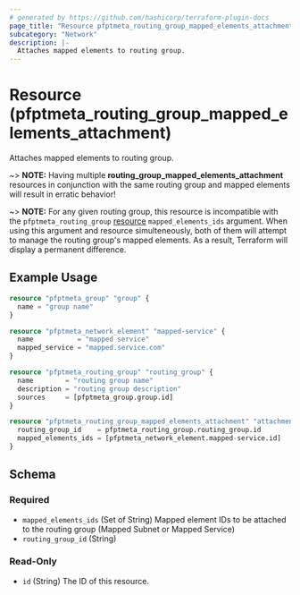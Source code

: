 ```yaml
---
# generated by https://github.com/hashicorp/terraform-plugin-docs
page_title: "Resource pfptmeta_routing_group_mapped_elements_attachment - terraform-provider-pfptmeta"
subcategory: "Network"
description: |-
  Attaches mapped elements to routing group.
---
```


# Resource (pfptmeta_routing_group_mapped_elements_attachment)

Attaches mapped elements to routing group.

~> **NOTE:** Having multiple **routing_group_mapped_elements_attachment** resources in conjunction with the same routing group and mapped elements will result in erratic behavior!

~> **NOTE:** For any given routing group, this resource is incompatible with the `pfptmeta_routing_group`
[resource](https://registry.terraform.io/providers/nsofnetworks/pfptmeta/latest/docs/resources/routing_group) `mapped_elements_ids` argument.
When using this argument and resource simulteneously, both of them will attempt to manage the routing group's mapped elements. As a result, Terraform will display a permanent difference.

## Example Usage

```terraform
resource "pfptmeta_group" "group" {
  name = "group name"
}

resource "pfptmeta_network_element" "mapped-service" {
  name           = "mapped service"
  mapped_service = "mapped.service.com"
}

resource "pfptmeta_routing_group" "routing_group" {
  name        = "routing group name"
  description = "routing group description"
  sources     = [pfptmeta_group.group.id]
}

resource "pfptmeta_routing_group_mapped_elements_attachment" "attachment" {
  routing_group_id    = pfptmeta_routing_group.routing_group.id
  mapped_elements_ids = [pfptmeta_network_element.mapped-service.id]
}
```

<!-- schema generated by tfplugindocs -->
## Schema

### Required

- `mapped_elements_ids` (Set of String) Mapped element IDs to be attached to the routing group (Mapped Subnet or Mapped Service)
- `routing_group_id` (String)

### Read-Only

- `id` (String) The ID of this resource.
